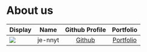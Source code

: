 # About us

Display |  Name   | Github Profile | Portfolio 
--------|:-------:|:--------------:|:---------:
![](https://via.placeholder.com/100.png?text=Photo) | je-nnyt | [Github](https://github.com/je-nnyt) | [Portfolio](je-nnyt)

